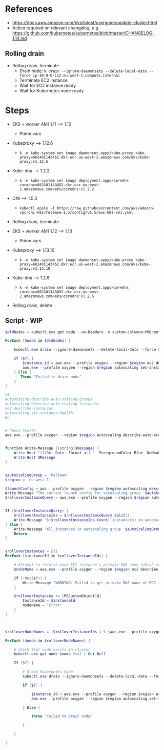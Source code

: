 # References

- https://docs.aws.amazon.com/eks/latest/userguide/update-cluster.html
- Action required on relevant changelog, e.g. https://github.com/kubernetes/kubernetes/blob/master/CHANGELOG-1.14.md

## Rolling drain

- Rolling drain, terminate
  - Drain node: `k drain --ignore-daemonsets --delete-local-data --force ip-10-0-0-112.eu-west-1.compute.internal`
  - Terminate EC2 instance
  - Wait for EC2 instance ready
  - Wait for Kubernetes node ready

# Steps

- EKS + worker AMI 1.11 --> 1.12
  - Prime vars
- Kubeproxy --> 1.12.6
  - `k -n kube-system set image daemonset.apps/kube-proxy kube-proxy=602401143452.dkr.ecr.us-west-2.amazonaws.com/eks/kube-proxy:v1.12.6`
- Kube-dns --> 1.2.2
  - `k -n kube-system set image deployment.apps/coredns coredns=602401143452.dkr.ecr.us-west-2.amazonaws.com/eks/coredns:v1.2.2`
- CNI --> 1.5.3
  - `kubectl apply -f https://raw.githubusercontent.com/aws/amazon-vpc-cni-k8s/release-1.5/config/v1.5/aws-k8s-cni.yaml`
- Rolling drain, terminate

- EKS + worker AMI 1.12 --> 1.13
  - Prime vars
- Kubeproxy --> 1.13.10
  - `k -n kube-system set image daemonset.apps/kube-proxy kube-proxy=602401143452.dkr.ecr.us-west-2.amazonaws.com/eks/kube-proxy:v1.13.10`
- Kube-dns --> 1.2.6
  - `k -n kube-system set image deployment.apps/coredns coredns=602401143452.dkr.ecr.us-west-2.amazonaws.com/eks/coredns:v1.2.6`
- Rolling drain, delete

## Script - WIP

```powershell
$oldNodes = kubectl.exe get node --no-headers -o custom-columns=POD:metadata.name

ForEach ($node in $oldNodes) {

    kubectl.exe drain --ignore-daemonsets --delete-local-data --force $node

    if ($?) {
        $instance_id = aws.exe --profile oxygen --region $region ec2 describe-instances --filters "Name=private-dns-name,Values=$node" --query "Reservations[].Instances[].InstanceId" --output text
        aws.exe --profile oxygen --region $region autoscaling set-instance-health --instance-id $instance_id --health-status Unhealthy
    } Else {
       Throw "Failed to drain node"
    }
}

<#
autoscaling describe-auto-scaling-groups
autoscaling describe-auto-scaling-instances
ec2 describe-instances
autoscaling set-instance-health
#>


# Check health
aws.exe --profile oxygen --region $region autoscaling describe-auto-scaling-instances --instance-ids $instance_id


function Write-Message ([string]$Message) {
    Write-Host "[$(Get-Date -Format u)] " -ForegroundColor Blue -NoNewLine
    Write-Host $Message
}


$autoScalingGroup = 'hellman'
$region = 'eu-west-1'

$launchConfig = aws --profile oxygen --region $region autoscaling describe-auto-scaling-groups --auto-scaling-group-names $autoScalingGroup --query "AutoScalingGroups[0].LaunchConfigurationName" --output text
Write-Message "The current launch config for autoscaling group '$autoScalingGroup' in region '$region' is '$launchConfig'"
$rolloverInstanceQuery = aws.exe --profile oxygen --region $region autoscaling describe-auto-scaling-instances --query "AutoScalingInstances[?AutoScalingGroupName==``$autoScalingGroup`` && LaunchConfigurationName!=``$launchConfig``].InstanceId" --output text


If ($rolloverInstanceQuery) {
    $rolloverInstanceIds = $rolloverInstanceQuery.Split()
    Write-Message "$($rolloverInstanceIds.Count) instance(s) in autoscaling group '$autoScalingGroup' in region '$region' are not using current launch config"
} Else {
    Write-Message "All instances in autoscaling group '$autoScalingGroup' in region '$region' appears to be using the current launch config - Nothing to do"
    Return
}


$rolloverInstances = @()
ForEach ($instanceId in $rolloverInstanceIds) {

    # Attempt to resolve each EC2 instance's private DNS name (which corresponds to Kubernetes node name)
    $nodeName = aws.exe --profile oxygen --region $region ec2 describe-instances --instance-ids $instanceId --filter "Name=private-dns-name,Values=*.*" --query "Reservations[].Instances[].PrivateDnsName" --output text 2>&1

    If (-Not($?)) {
        Write-Message "WARNING: Failed to get private DNS name of EC2 instance '$instanceId': $($Error[0].Exception.Message)"
    }

    $rolloverInstances += [PSCustomObject]@{
        InstanceId = $instanceId
        NodeName = "Error"
    }
}



$rolloverNodeNames = ($rolloverInstanceIds | % {aws.exe --profile oxygen --region $region ec2 describe-instances --instance-ids $_ --filter "Name=private-dns-name,Values=*.*" --query "Reservations[].Instances[].PrivateDnsName" --output text}).Split()

ForEach ($node in $rolloverNodeNames) {

    # Check that node exists in cluster
    kubectl.exe get node $node 2>&1 | Out-Null

    If ($?) {

        # Drain Kubernetes node
        kubectl.exe drain --ignore-daemonsets --delete-local-data --force $node

        if ($?) {

            $instance_id = aws.exe --profile oxygen --region $region ec2 describe-instances --filters "Name=private-dns-name,Values=$node" --query "Reservations[].Instances[].InstanceId" --output text
            aws.exe --profile oxygen --region $region autoscaling set-instance-health --instance-id $instance_id --health-status Unhealthy

        } Else {

            Throw "Failed to drain node"

        }

    }

}


```


